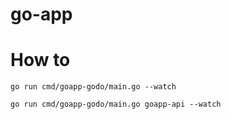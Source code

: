 # go-app


# How to

```
go run cmd/goapp-godo/main.go --watch

go run cmd/goapp-godo/main.go goapp-api --watch
```
